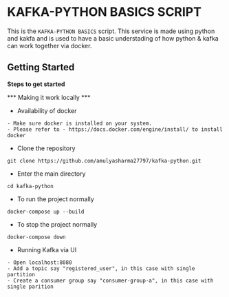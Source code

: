 # KAFKA-PYTHON BASICS SCRIPT
This is the ```KAFKA-PYTHON BASICS``` script. This service is made using python and kakfa and is used to have a basic understading of how python & kafka can work together via docker.

## Getting Started
 **Steps to get started**

 *** Making it work locally ***
 

* Availability of docker 
 ```
 - Make sure docker is installed on your system.
 - Please refer to - https://docs.docker.com/engine/install/ to install docker
 ```

* Clone the repository 
 ```
 git clone https://github.com/amulyasharma27797/kafka-python.git
 ```

* Enter the main directory
 ```
 cd kafka-python
 ```

* To run the project normally
 ```
 docker-compose up --build
 ```

* To stop the project normally
 ```
 docker-compose down
 ``` 

* Running Kafka via UI
 ```
 - Open localhost:8080
 - Add a topic say "registered_user", in this case with single partition
 - Create a consumer group say "consumer-group-a", in this case with single parition
 ``` 